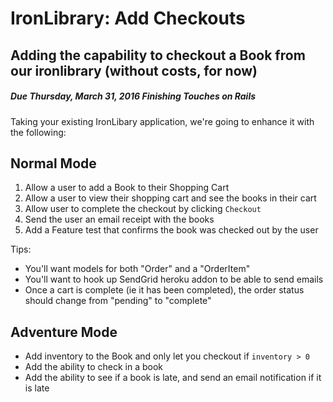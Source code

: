 # IronLibrary: Add Checkouts
## Adding the capability to checkout a Book from our ironlibrary (without costs, for now)
##### Due Thursday, March 31, 2016  Finishing Touches on Rails
Taking your existing IronLibary application, we're going to enhance it with the following:

## Normal Mode
1. Allow a user to add a Book to their Shopping Cart
2. Allow a user to view their shopping cart and see the books in their cart
3. Allow user to complete the checkout by clicking `Checkout`
4. Send the user an email receipt with the books
5. Add a Feature test that confirms the book was checked out by the user


Tips:
* You'll want models for both "Order" and a "OrderItem"
* You'll want to hook up SendGrid heroku addon to be able to send emails
* Once a cart is complete (ie it has been completed), the order status should change from "pending" to "complete"


## Adventure Mode
* Add inventory to the Book and only let you checkout if `inventory > 0`
* Add the ability to check in a book
* Add the ability to see if a book is late, and send an email notification if it is late
